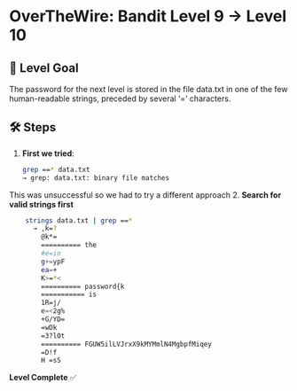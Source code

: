 # OverTheWire: Bandit Level 9 → Level 10
## 🧠 Level Goal
The password for the next level is stored in the file data.txt in one of the few human-readable strings, preceded by several ‘=’ characters.

## 🛠️ Steps

1. **First we tried**:
   ```bash
   grep ==* data.txt
   → grep: data.txt: binary file matches
This was unsuccessful so we had to try a different approach
2. **Search for valid strings first**
```bash
    strings data.txt | grep ==*
      → ,k=?
        @k*=
        ========== the
        #e=in
        g+=ypF
        ea=+
        K>=*<
        ========== password{k
        =========== is
        1R=j/
        e=<2g%
        +G/YD=
        =wDk
        =3?lOt
        ========== FGUW5ilLVJrxX9kMYMmlN4MgbpfMiqey
        =D!f
        H =sS
```
**Level Complete** ✅
